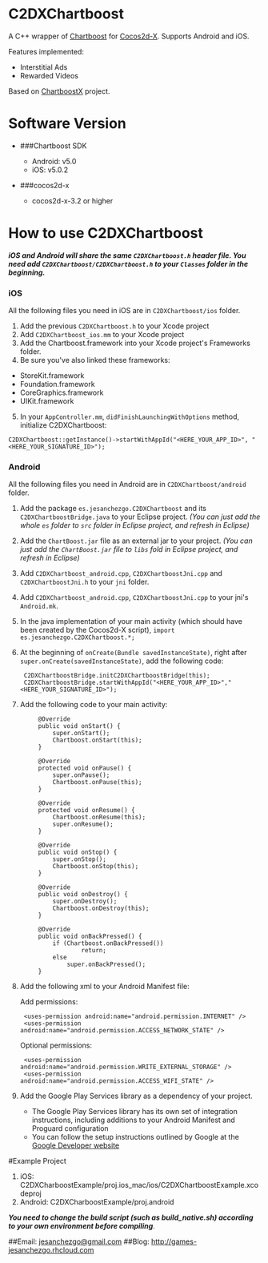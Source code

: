 C2DXChartboost
==============

A C++ wrapper of [Chartboost](https://chartboost.com) for [Cocos2d-X](https://github.com/cocos2d/cocos2d-x). Supports Android and iOS.

Features implemented:
* Interstitial Ads 
* Rewarded Videos

Based on [ChartboostX](https://github.com/wenbin1989/Chartboost-x) project.

Software Version
================

* ###Chartboost SDK
	* Android: v5.0
	* iOS: v5.0.2

* ###cocos2d-x
	* cocos2d-x-3.2 or higher

How to use C2DXChartboost
=========================
***iOS and Android will share the same `C2DXChartboost.h` header file. You need add `C2DXChartboost/C2DXChartboost.h` to your `Classes` folder in the beginning.***

### iOS

All the following files you need in iOS are in `C2DXChartboost/ios` folder.

1. Add the previous `C2DXChartboost.h` to your Xcode project
2. Add `C2DXChartboost_ios.mm` to your Xcode project
3. Add the Chartboost.framework into your Xcode project's Frameworks folder.
4. Be sure you've also linked these frameworks:
  * StoreKit.framework
  * Foundation.framework
  * CoreGraphics.framework
  * UIKit.framework
5. In your `AppController.mm`, `didFinishLaunchingWithOptions` method, initialize C2DXChartboost:

```
C2DXChartboost::getInstance()->startWithAppId("<HERE_YOUR_APP_ID>", "<HERE_YOUR_SIGNATURE_ID>");
```


### Android
All the following files you need in Android are in `C2DXChartboost/android` folder.

1. Add the package `es.jesanchezgo.C2DXChartboost` and its `C2DXChartboostBridge.java` to your Eclipse project.
*(You can just add the whole `es` folder to `src` folder in Eclipse project, and refresh in Eclipse)*
2. Add the `ChartBoost.jar` file as an external jar to your project.
*(You can just add the `ChartBoost.jar` file to `libs` fold in Eclipse project, and refresh in Eclipse)*
3. Add `C2DXChartboost_android.cpp`, `C2DXChartboostJni.cpp` and `C2DXChartboostJni.h` to your `jni` folder.
4. Add `C2DXChartboost_android.cpp`, `C2DXChartboostJni.cpp` to your jni's `Android.mk`.
5. In the java implementation of your main activity (which should have been created by the Cocos2d-X script), `import es.jesanchezgo.C2DXChartboost.*;`
6. At the beginning of `onCreate(Bundle savedInstanceState)`, right after `super.onCreate(savedInstanceState)`, add the following code:

		C2DXChartboostBridge.initC2DXChartboostBridge(this);
		C2DXChartboostBridge.startWithAppId("<HERE_YOUR_APP_ID>","<HERE_YOUR_SIGNATURE_ID>");

7. Add the following code to your main activity:

    		@Override
    		public void onStart() {
        		super.onStart();
        		Chartboost.onStart(this);
    		}
	    
	    	@Override
	    	protected void onPause() {
		        super.onPause();
	        	Chartboost.onPause(this);
	    	}
	
	    	@Override
	    	protected void onResume() {
		        Chartboost.onResume(this);
	        	super.onResume();        
	    	}
	
			@Override
	    	public void onStop() {
	        	super.onStop();
	        	Chartboost.onStop(this);
	    	}
	
	    	@Override
	    	public void onDestroy() {
	        	super.onDestroy();
	        	Chartboost.onDestroy(this);
	    	}
	
	    	@Override
	    	public void onBackPressed() {
	        	if (Chartboost.onBackPressed())
	            		return;
	        	else
	            	super.onBackPressed();
	    	}

8. Add the following xml to your Android Manifest file:

	Add permissions:

		<uses-permission android:name="android.permission.INTERNET" />
		<uses-permission android:name="android.permission.ACCESS_NETWORK_STATE" />
	
	Optional permissions:
	
		<uses-permission android:name="android.permission.WRITE_EXTERNAL_STORAGE" />
		<uses-permission android:name="android.permission.ACCESS_WIFI_STATE" />
	
9. Add the Google Play Services library as a dependency of your project.
     - The Google Play Services library has its own set of integration instructions, including additions to your Android 	Manifest and Proguard configuration
     - You can follow the setup instructions outlined by Google at the [Google Developer website](https://developer.android.com/google/play-services/setup.html)

#Example Project
1. iOS: C2DXCharboostExample/proj.ios_mac/ios/C2DXChartboostExample.xcodeproj
2. Android: C2DXCharboostExample/proj.android

***You need to change the build script (such as build_native.sh) according to your own environment before compiling***.


##Email: <jesanchezgo@gmail.com>
##Blog: <http://games-jesanchezgo.rhcloud.com>
